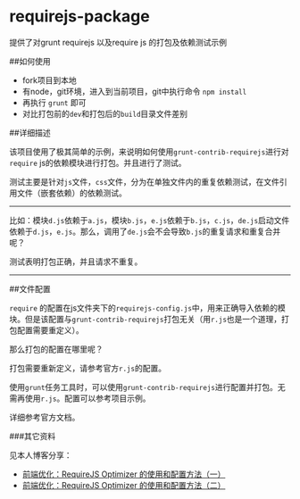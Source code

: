 requirejs-package
=================

提供了对grunt requirejs 以及require js 的打包及依赖测试示例

##如何使用

* fork项目到本地
* 有node，git环境，进入到当前项目，git中执行命令 `npm install` 
* 再执行 `grunt` 即可
* 对比打包前的`dev`和打包后的`build`目录文件差别

##详细描述

该项目使用了极其简单的示例，来说明如何使用`grunt-contrib-requirejs`进行对`require` js的依赖模块进行打包。并且进行了测试。 

测试主要是针对`js`文件，`css`文件，分为在单独文件内的重复依赖测试，在文件引用文件（嵌套依赖）的依赖测试。


***
比如：模块`d.js`依赖于`a.js`，模块`b.js`，`e.js`依赖于`b.js`，`c.js`，`de.js`启动文件依赖于`d.js`，`e.js`。那么，调用了`de.js`会不会导致`b.js`的重复请求和重复合并呢？

测试表明打包正确，并且请求不重复。

***

##文件配置

`require` 的配置在js文件夹下的`requirejs-config.js`中，用来正确导入依赖的模块。但是该配置与`grunt-contrib-requirejs`打包无关（用`r.js`也是一个道理，打包配置需要重定义）。

那么打包的配置在哪里呢？

打包需要重新定义，请参考官方`r.js`的配置。

使用`grunt`任务工具时，可以使用`grunt-contrib-requirejs`进行配置并打包。无需再使用`r.js`。配置可以参考项目示例。

详细参考官方文档。

###其它资料

见本人博客分享：

* [前端优化：RequireJS Optimizer 的使用和配置方法（一）](http://blog.segmentfault.com/f2e/1190000000394849)
* [前端优化：RequireJS Optimizer 的使用和配置方法（二）](http://blog.segmentfault.com/f2e/1190000000395435)

